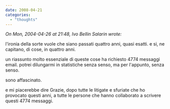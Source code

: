 ```yaml
---
date: 2008-04-21
categories: 
  - "thoughts"
---
```


_On Mon, 2004-04-26 at 21:48, Ivo Bellin Salarin wrote:_

l'ironia della sorte vuole che siano passati quattro anni, quasi esatti. e si, ne capitano, di cose, in quattro anni.

un riassunto molto essenziale di queste cose ha richiesto 4774 messaggi email. potrei dilungarmi in statistiche senza senso, ma per l'appunto, senza senso.

sono affascinato.

e mi piacerebbe dire Grazie, dopo tutte le litigate e sfuriate che ho provocato questi anni, a tutte le persone che hanno collaborato a scrivere questi 4774 messaggi.
